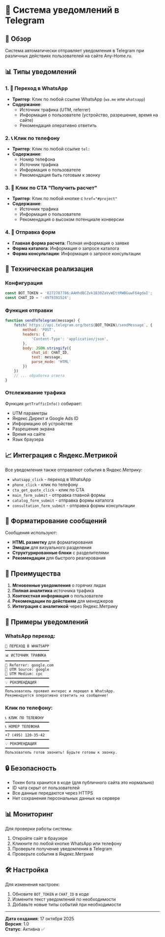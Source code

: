 # 📱 Система уведомлений в Telegram

## 🎯 Обзор

Система автоматически отправляет уведомления в Telegram при различных действиях пользователей на сайте Any-Home.ru.

## 📊 Типы уведомлений

### 1. 📱 Переход в WhatsApp
- **Триггер**: Клик по любой ссылке WhatsApp (`wa.me` или `whatsapp`)
- **Содержание**: 
  - Источник трафика (UTM, referrer)
  - Информация о пользователе (устройство, разрешение, время на сайте)
  - Рекомендация оперативно ответить

### 2. 📞 Клик по телефону
- **Триггер**: Клик по любой ссылке `tel:`
- **Содержание**:
  - Номер телефона
  - Источник трафика
  - Информация о пользователе
  - Рекомендация быть готовым к звонку

### 3. 🎯 Клик по CTA "Получить расчет"
- **Триггер**: Клик по любой кнопке с `href="#project"`
- **Содержание**:
  - Источник трафика
  - Информация о пользователе
  - Рекомендация о высоком потенциале конверсии

### 4. 📝 Отправка форм
- **Главная форма расчета**: Полная информация о заявке
- **Форма каталога**: Информация о запросе каталога
- **Форма консультации**: Информация о запросе консультации

## 🔧 Техническая реализация

### Конфигурация
```javascript
const BOT_TOKEN = '8272787786:AAHhdBCZvk1B30ZaVvWIttRWBGuwF64gdaI';
const CHAT_ID = '-4979391524';
```

### Функция отправки
```javascript
function sendToTelegram(message) {
    fetch(`https://api.telegram.org/bot${BOT_TOKEN}/sendMessage`, {
        method: 'POST',
        headers: {
            'Content-Type': 'application/json',
        },
        body: JSON.stringify({
            chat_id: CHAT_ID,
            text: message,
            parse_mode: 'HTML'
        })
    })
    // ... обработка ответа
}
```

### Отслеживание трафика
Функция `getTrafficInfo()` собирает:
- UTM параметры
- Яндекс.Директ и Google Ads ID
- Информацию об устройстве
- Разрешение экрана
- Время на сайте
- Язык браузера

## 📈 Интеграция с Яндекс.Метрикой

Все уведомления также отправляют события в Яндекс.Метрику:
- `whatsapp_click` - переход в WhatsApp
- `phone_click` - клик по телефону  
- `cta_get_quote_click` - клик по CTA
- `main_form_submit` - отправка главной формы
- `catalog_form_submit` - отправка формы каталога
- `consultation_form_submit` - отправка формы консультации

## 🎨 Форматирование сообщений

Сообщения используют:
- **HTML разметку** для форматирования
- **Эмодзи** для визуального разделения
- **Структурированные блоки** с разделителями
- **Рекомендации** для быстрого реагирования

## 🚀 Преимущества

1. **Мгновенные уведомления** о горячих лидах
2. **Полная аналитика** источника трафика
3. **Контекстная информация** о пользователе
4. **Рекомендации по действиям** для менеджеров
5. **Интеграция с аналитикой** через Яндекс.Метрику

## 📱 Примеры уведомлений

### WhatsApp переход:
```
📱 ПЕРЕХОД В WHATSAPP
━━━━━━━━━━━━━━━━━━━━
📊 ИСТОЧНИК ТРАФИКА
━━━━━━━━━━━━━━━━━━━━
🔗 Referrer: google.com
🎯 UTM Source: google
📢 UTM Medium: cpc
━━━━━━━━━━━━━━━━━━━━
💡 РЕКОМЕНДАЦИЯ
━━━━━━━━━━━━━━━━━━━━
Пользователь проявил интерес и перешел в WhatsApp. 
Рекомендуется оперативно ответить на сообщение!
```

### Клик по телефону:
```
📞 КЛИК ПО ТЕЛЕФОНУ
━━━━━━━━━━━━━━━━━━━━
📞 НОМЕР ТЕЛЕФОНА
━━━━━━━━━━━━━━━━━━━━
+7 (495) 120-35-42
━━━━━━━━━━━━━━━━━━━━
💡 РЕКОМЕНДАЦИЯ
━━━━━━━━━━━━━━━━━━━━
Пользователь готов звонить! Будьте готовы к звонку.
```

## 🔒 Безопасность

- Токен бота хранится в коде (для публичного сайта это нормально)
- ID чата скрыт от пользователей
- Все данные передаются через HTTPS
- Нет сохранения персональных данных на сервере

## 📊 Мониторинг

Для проверки работы системы:
1. Откройте сайт в браузере
2. Кликните по любой кнопке WhatsApp или телефону
3. Проверьте получение уведомления в Telegram
4. Проверьте события в Яндекс.Метрике

## 🛠️ Настройка

Для изменения настроек:
1. Обновите `BOT_TOKEN` и `CHAT_ID` в коде
2. Измените текст уведомлений по необходимости
3. Добавьте новые типы событий при необходимости

---

**Дата создания**: 17 октября 2025  
**Версия**: 1.0  
**Статус**: Активна ✅
